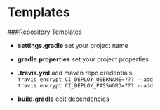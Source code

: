# Templates

###Repository Templates

- **settings.gradle** set your project name  

- **gradle.properties** set your project properties  

- **.travis.yml** add maven repo credentials  
`travis encrypt CI_DEPLOY_USERNAME=??? --add`  
`travis encrypt CI_DEPLOY_PASSWORD=??? --add`  

- **build.gradle** edit dependencies
